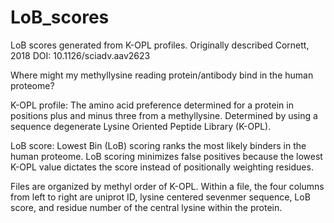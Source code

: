 # LoB_scores
LoB scores generated from K-OPL profiles.
Originally described Cornett, 2018 DOI: 10.1126/sciadv.aav2623

Where might my methyllysine reading protein/antibody bind in the human proteome? 

K-OPL profile: The amino acid preference determined for a protein in positions plus and minus three from a methyllysine. 
Determined by using a sequence degenerate Lysine Oriented Peptide Library (K-OPL).

LoB score: Lowest Bin (LoB) scoring ranks the most likely binders in the human proteome.
LoB scoring minimizes false positives because the lowest K-OPL value dictates the score instead of positionally weighting residues.

Files are organized by methyl order of K-OPL.
Within a file, the four columns from left to right are uniprot ID, lysine centered sevenmer sequence, LoB score, and residue number of the central lysine within the protein.
